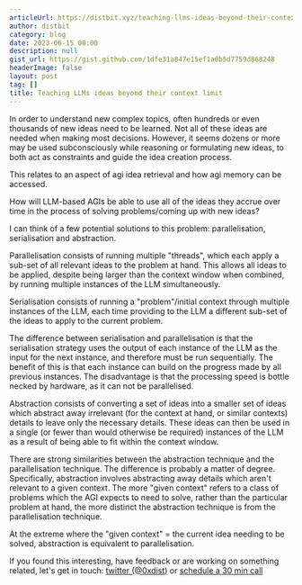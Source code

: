 ```yaml
---
articleUrl: https://distbit.xyz/teaching-llms-ideas-beyond-their-context-limit
author: distbit
category: blog
date: 2023-06-15 00:00
description: null
gist_url: https://gist.github.com/1dfe31a847e15ef1a0b5d7759d868248
headerImage: false
layout: post
tag: []
title: Teaching LLMs ideas beyond their context limit
---
```





In order to understand new complex topics, often hundreds or even thousands of new ideas need to be learned. Not all of these ideas are needed when making most decisions. However, it seems dozens or more may be used subconsciously while reasoning or formulating new ideas, to both act as constraints and guide the idea creation process.  

This relates to an aspect of agi idea retrieval and how agi memory can be accessed.  

How will LLM-based AGIs be able to use all of the ideas they accrue over time in the process of solving problems/coming up with new ideas?  

I can think of a few potential solutions to this problem: parallelisation, serialisation and abstraction.  

Parallelisation consists of running multiple "threads", which each apply a sub-set of all relevant ideas to the problem at hand. This allows all ideas to be applied, despite being larger than the context window when combined, by running multiple instances of the LLM simultaneously.  

Serialisation consists of running a "problem"/initial context through multiple instances of the LLM, each time providing to the LLM a different sub-set of the ideas to apply to the current problem.  

The difference between serialisation and parallelisation is that the serialisation strategy uses the output of each instance of the LLM as the input for the next instance, and therefore must be run sequentially. The benefit of this is that each instance can build on the progress made by all previous instances. The disadvantage is that the processing speed is bottle necked by hardware, as it can not be parallelised.  

Abstraction consists of converting a set of ideas into a smaller set of ideas which abstract away irrelevant (for the context at hand, or similar contexts) details to leave only the necessary details. These ideas can then be used in a single (or fewer than would otherwise be required) instances of the LLM as a result of being able to fit within the context window.  

There are strong similarities between the abstraction technique and the parallelisation technique. The difference is probably a matter of degree.  
Specifically, abstraction involves abstracting away details which aren't relevant to a given context. The more "given context" refers to a class of problems which the AGI expects to need to solve, rather than the particular problem at hand, the more distinct the abstraction technique is from the parallelisation technique.  

At the extreme where the "given context" = the current idea needing to be solved, abstraction is equivalent to parallelisation.  

If you found this interesting, have feedback or are working on something related, let's get in touch: [twitter (@0xdist)](https://twitter.com/0xdist) or [schedule a 30 min call](https://cal.com/distbit/30min)